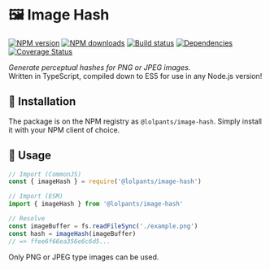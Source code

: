 # 🖼 Image Hash
[![NPM version](https://img.shields.io/npm/v/@lolpants/image-hash.svg?maxAge=3600)](https://www.npmjs.com/package/@lolpants/image-hash)
[![NPM downloads](https://img.shields.io/npm/dt/@lolpants/image-hash.svg?maxAge=3600)](https://www.npmjs.com/package/@lolpants/image-hash)
[![Build status](https://travis-ci.com/lolPants/image-hash.svg)](https://travis-ci.com/lolPants/image-hash)
[![Dependencies](https://img.shields.io/david/lolpants/image-hash.svg?maxAge=3600)](https://david-dm.org/lolpants/image-hash)
[![Coverage Status](https://coveralls.io/repos/github/lolPants/image-hash/badge.svg?branch=master)](https://coveralls.io/github/lolPants/image-hash?branch=master)

_Generate perceptual hashes for PNG or JPEG images._  
Written in TypeScript, compiled down to ES5 for use in any Node.js version!

## 💾 Installation
The package is on the NPM registry as `@lolpants/image-hash`. Simply install it with your NPM client of choice.

## 🔧 Usage
```ts
// Import (CommonJS)
const { imageHash } = require('@lolpants/image-hash')

// Import (ESM)
import { imageHash } from '@lolpants/image-hash'

// Resolve
const imageBuffer = fs.readFileSync('./example.png')
const hash = imageHash(imageBuffer)
// => ffee6f66ea356e6c6d5...
```

Only PNG or JPEG type images can be used.
